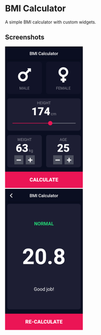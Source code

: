 # BMI Calculator

A simple BMI calculator with custom widgets.

## Screenshots

<img src="https://github.com/azmainadel/bmi-flutter/blob/master/screenshot/image_1.png" width="256">
<img src="https://github.com/azmainadel/bmi-flutter/blob/master/screenshot/image_2.png" width="256">
